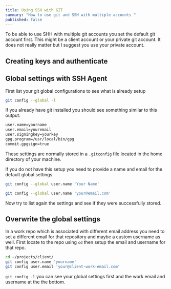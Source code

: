 ```yaml
---
title: Using SSH with GIT
summary: "How to use git and SSH with multiple accounts "
published: false
---
```

To be able to use SHH with multiple git accounts you set the default git account first. This might be a client account or your private git account. It does not really matter but I suggest you use your private account.

## Creating keys and authenticate


## Global settings with SSH Agent

First list your git global configurations to see what is already setup

```bash
git config --global -l
```

If you already have git installed you should see something similar to this output:

```bash
user.name=yourname
user.email=youremail
user.signingkey=yourkey
gpg.program=/usr/local/bin/gpg
commit.gpgsign=true
```
These settings are normally stored in a `.gitconfig` file located in the home directory of your machine. 

If you do not have this setup you need to provide a name and email for the default global settings

```bash
git config --global user.name 'Your Name'
```

```bash
git config --global user.name 'your@email.com'
```

Now try to list again the settings and see if they were successfully stored.


## Overwrite the global settings

In a work repo which is associated with different email address you need to set a different email for that repository and maybe a custom username as well. First locate to the repo using `cd` then setup the email and username for that repo.

```bash
cd ~/projects/client/
git config user.name 'yourname'
git config user.email 'your@client-work-email.com'
```

 `git config -l` you can see your global settings first and the work email and username at the the bottom.
